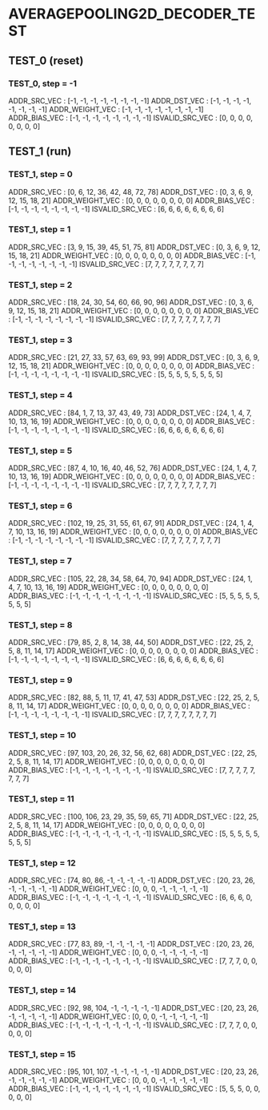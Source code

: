 # AVERAGEPOOLING2D_DECODER_TEST

## TEST_0 (reset)

### TEST_0, step = -1

ADDR_SRC_VEC : [-1, -1, -1, -1, -1, -1, -1, -1]
ADDR_DST_VEC : [-1, -1, -1, -1, -1, -1, -1, -1]
ADDR_WEIGHT_VEC : [-1, -1, -1, -1, -1, -1, -1, -1]
ADDR_BIAS_VEC : [-1, -1, -1, -1, -1, -1, -1, -1]
ISVALID_SRC_VEC : [0, 0, 0, 0, 0, 0, 0, 0]
## TEST_1 (run)

### TEST_1, step = 0

ADDR_SRC_VEC : [0, 6, 12, 36, 42, 48, 72, 78]
ADDR_DST_VEC : [0, 3, 6, 9, 12, 15, 18, 21]
ADDR_WEIGHT_VEC : [0, 0, 0, 0, 0, 0, 0, 0]
ADDR_BIAS_VEC : [-1, -1, -1, -1, -1, -1, -1, -1]
ISVALID_SRC_VEC : [6, 6, 6, 6, 6, 6, 6, 6]
### TEST_1, step = 1

ADDR_SRC_VEC : [3, 9, 15, 39, 45, 51, 75, 81]
ADDR_DST_VEC : [0, 3, 6, 9, 12, 15, 18, 21]
ADDR_WEIGHT_VEC : [0, 0, 0, 0, 0, 0, 0, 0]
ADDR_BIAS_VEC : [-1, -1, -1, -1, -1, -1, -1, -1]
ISVALID_SRC_VEC : [7, 7, 7, 7, 7, 7, 7, 7]
### TEST_1, step = 2

ADDR_SRC_VEC : [18, 24, 30, 54, 60, 66, 90, 96]
ADDR_DST_VEC : [0, 3, 6, 9, 12, 15, 18, 21]
ADDR_WEIGHT_VEC : [0, 0, 0, 0, 0, 0, 0, 0]
ADDR_BIAS_VEC : [-1, -1, -1, -1, -1, -1, -1, -1]
ISVALID_SRC_VEC : [7, 7, 7, 7, 7, 7, 7, 7]
### TEST_1, step = 3

ADDR_SRC_VEC : [21, 27, 33, 57, 63, 69, 93, 99]
ADDR_DST_VEC : [0, 3, 6, 9, 12, 15, 18, 21]
ADDR_WEIGHT_VEC : [0, 0, 0, 0, 0, 0, 0, 0]
ADDR_BIAS_VEC : [-1, -1, -1, -1, -1, -1, -1, -1]
ISVALID_SRC_VEC : [5, 5, 5, 5, 5, 5, 5, 5]
### TEST_1, step = 4

ADDR_SRC_VEC : [84, 1, 7, 13, 37, 43, 49, 73]
ADDR_DST_VEC : [24, 1, 4, 7, 10, 13, 16, 19]
ADDR_WEIGHT_VEC : [0, 0, 0, 0, 0, 0, 0, 0]
ADDR_BIAS_VEC : [-1, -1, -1, -1, -1, -1, -1, -1]
ISVALID_SRC_VEC : [6, 6, 6, 6, 6, 6, 6, 6]
### TEST_1, step = 5

ADDR_SRC_VEC : [87, 4, 10, 16, 40, 46, 52, 76]
ADDR_DST_VEC : [24, 1, 4, 7, 10, 13, 16, 19]
ADDR_WEIGHT_VEC : [0, 0, 0, 0, 0, 0, 0, 0]
ADDR_BIAS_VEC : [-1, -1, -1, -1, -1, -1, -1, -1]
ISVALID_SRC_VEC : [7, 7, 7, 7, 7, 7, 7, 7]
### TEST_1, step = 6

ADDR_SRC_VEC : [102, 19, 25, 31, 55, 61, 67, 91]
ADDR_DST_VEC : [24, 1, 4, 7, 10, 13, 16, 19]
ADDR_WEIGHT_VEC : [0, 0, 0, 0, 0, 0, 0, 0]
ADDR_BIAS_VEC : [-1, -1, -1, -1, -1, -1, -1, -1]
ISVALID_SRC_VEC : [7, 7, 7, 7, 7, 7, 7, 7]
### TEST_1, step = 7

ADDR_SRC_VEC : [105, 22, 28, 34, 58, 64, 70, 94]
ADDR_DST_VEC : [24, 1, 4, 7, 10, 13, 16, 19]
ADDR_WEIGHT_VEC : [0, 0, 0, 0, 0, 0, 0, 0]
ADDR_BIAS_VEC : [-1, -1, -1, -1, -1, -1, -1, -1]
ISVALID_SRC_VEC : [5, 5, 5, 5, 5, 5, 5, 5]
### TEST_1, step = 8

ADDR_SRC_VEC : [79, 85, 2, 8, 14, 38, 44, 50]
ADDR_DST_VEC : [22, 25, 2, 5, 8, 11, 14, 17]
ADDR_WEIGHT_VEC : [0, 0, 0, 0, 0, 0, 0, 0]
ADDR_BIAS_VEC : [-1, -1, -1, -1, -1, -1, -1, -1]
ISVALID_SRC_VEC : [6, 6, 6, 6, 6, 6, 6, 6]
### TEST_1, step = 9

ADDR_SRC_VEC : [82, 88, 5, 11, 17, 41, 47, 53]
ADDR_DST_VEC : [22, 25, 2, 5, 8, 11, 14, 17]
ADDR_WEIGHT_VEC : [0, 0, 0, 0, 0, 0, 0, 0]
ADDR_BIAS_VEC : [-1, -1, -1, -1, -1, -1, -1, -1]
ISVALID_SRC_VEC : [7, 7, 7, 7, 7, 7, 7, 7]
### TEST_1, step = 10

ADDR_SRC_VEC : [97, 103, 20, 26, 32, 56, 62, 68]
ADDR_DST_VEC : [22, 25, 2, 5, 8, 11, 14, 17]
ADDR_WEIGHT_VEC : [0, 0, 0, 0, 0, 0, 0, 0]
ADDR_BIAS_VEC : [-1, -1, -1, -1, -1, -1, -1, -1]
ISVALID_SRC_VEC : [7, 7, 7, 7, 7, 7, 7, 7]
### TEST_1, step = 11

ADDR_SRC_VEC : [100, 106, 23, 29, 35, 59, 65, 71]
ADDR_DST_VEC : [22, 25, 2, 5, 8, 11, 14, 17]
ADDR_WEIGHT_VEC : [0, 0, 0, 0, 0, 0, 0, 0]
ADDR_BIAS_VEC : [-1, -1, -1, -1, -1, -1, -1, -1]
ISVALID_SRC_VEC : [5, 5, 5, 5, 5, 5, 5, 5]
### TEST_1, step = 12

ADDR_SRC_VEC : [74, 80, 86, -1, -1, -1, -1, -1]
ADDR_DST_VEC : [20, 23, 26, -1, -1, -1, -1, -1]
ADDR_WEIGHT_VEC : [0, 0, 0, -1, -1, -1, -1, -1]
ADDR_BIAS_VEC : [-1, -1, -1, -1, -1, -1, -1, -1]
ISVALID_SRC_VEC : [6, 6, 6, 0, 0, 0, 0, 0]
### TEST_1, step = 13

ADDR_SRC_VEC : [77, 83, 89, -1, -1, -1, -1, -1]
ADDR_DST_VEC : [20, 23, 26, -1, -1, -1, -1, -1]
ADDR_WEIGHT_VEC : [0, 0, 0, -1, -1, -1, -1, -1]
ADDR_BIAS_VEC : [-1, -1, -1, -1, -1, -1, -1, -1]
ISVALID_SRC_VEC : [7, 7, 7, 0, 0, 0, 0, 0]
### TEST_1, step = 14

ADDR_SRC_VEC : [92, 98, 104, -1, -1, -1, -1, -1]
ADDR_DST_VEC : [20, 23, 26, -1, -1, -1, -1, -1]
ADDR_WEIGHT_VEC : [0, 0, 0, -1, -1, -1, -1, -1]
ADDR_BIAS_VEC : [-1, -1, -1, -1, -1, -1, -1, -1]
ISVALID_SRC_VEC : [7, 7, 7, 0, 0, 0, 0, 0]
### TEST_1, step = 15

ADDR_SRC_VEC : [95, 101, 107, -1, -1, -1, -1, -1]
ADDR_DST_VEC : [20, 23, 26, -1, -1, -1, -1, -1]
ADDR_WEIGHT_VEC : [0, 0, 0, -1, -1, -1, -1, -1]
ADDR_BIAS_VEC : [-1, -1, -1, -1, -1, -1, -1, -1]
ISVALID_SRC_VEC : [5, 5, 5, 0, 0, 0, 0, 0]
